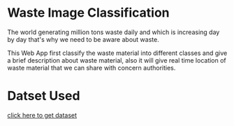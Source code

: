 # Waste Image Classification

The world generating million tons waste daily and which is increasing day by day that's why we need to be aware about waste.

This Web App first classify the waste material into different classes and give a brief description about waste material, also it will give real time location of waste material that we can share with concern authorities.

# Datset Used
[click here to get dataset](https://drive.google.com/drive/folders/1lapZMDiXVqU9mvFSqSF4-pXJeT8Vzz8-)
